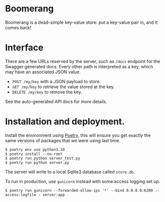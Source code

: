 # Boomerang

Boomerang is a dead-simple key-value store: put a key-value pair in, and it comes back!


# Interface

There are a few URLs reserved by the server, such as `/docs` endpoint for the Swagger generated docs.
Every other path is interpreted as a key, which may have an associated JSON value.

- `POST /my/key` with a JSON payload to store.
- `GET /my/key` to retrieve the value stored at the key.
- `DELETE /my/key` to remove the key.

See the auto-generated API docs for more details.


# Installation and deployment.

Install the environment using [Poetry](https://python-poetry.org/), this will ensure you get exactly the same versions of packages that we were using last time.

```
$ poetry env use python3.10
$ poetry install --no-root
$ poetry run python server_test.py
$ poetry run python server.py
```

The server will write to a local Sqlite3 database called `store.db`.

To run in production, use `gunicorn` instead with some access logging set up:

```
$ poetry run gunicorn --forwarded-allow-ips '*' --bind 0.0.0.0:6280 --access-logfile - server:app
```
